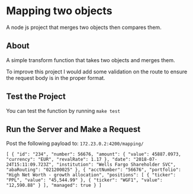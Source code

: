 # Mapping two objects

A node js project that merges two objects then compares them.

## About

A simple transform function that takes two objects and merges them.

To improve this project I would add some validation on the route to ensure the request body is in the proper format.

## Test the Project

You can test the function by running `make test`

## Run the Server and Make a Request

Post the following payload to: `172.23.0.2:4200/mapping/`

`[ { "id": "234", "number": 56676, "amount": { "value": 45887.0973, "currency": "EUR", "revalRate": 1.17 }, "date": "2018-07-24T15:11:09.723Z", "institution": "Wells Fargo Shareholder SVC", "abaRouting": "021200025" }, { "acctNumber": "56676", "portfolio": "High Net Worth - growth allocation", "positions": [ { "ticker": "PPL", "value": "45,544.99" }, { "ticker": "WGF1", "value": "12,590.88" } ], "managed": true } ]`
